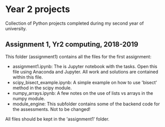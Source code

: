 # Year 2 projects
Collection of Python projects completed during my second year of university.

Assignment 1, Yr2 computing, 2018-2019
----------------------------------------------------------------

This folder (assignment1) contains all the files for the first
assignment:

- assignment1.ipynb:
  The is Jupyter notebook with the tasks. Open this file using Anaconda and Jupyter. All work and solutions are contained within this file.
- scipy_bisect_example.ipynb:
  A simple example on how to use 'bisect' method in the scipy module. 
- numpy_arrays.ipynb:
  A few notes on the use of lists vs arrays in the numpy module.
- module_engine:
  This subfolder contains some of the backend code for the assessments. Not to be changed!

All files should be kept in the 'assignment1' folder.
